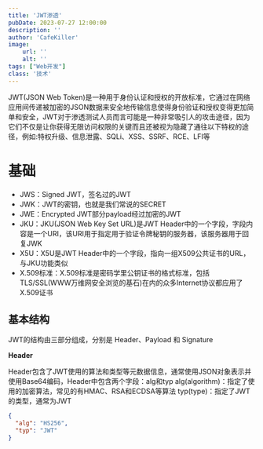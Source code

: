 ```yaml
---
title: 'JWT渗透'
pubDate: 2023-07-27 12:00:00
description: ''
author: 'CafeKiller'
image:
    url: ''
    alt: ''
tags: ["Web开发"]
class: '技术'
---
```

<!-- https://xz.aliyun.com/t/12906 -->
JWT(JSON Web Token)是一种用于身份认证和授权的开放标准，它通过在网络应用间传递被加密的JSON数据来安全地传输信息使得身份验证和授权变得更加简单和安全，JWT对于渗透测试人员而言可能是一种非常吸引人的攻击途径，因为它们不仅是让你获得无限访问权限的关键而且还被视为隐藏了通往以下特权的途径，例如:特权升级、信息泄露、SQLi、XSS、SSRF、RCE、LFI等

# 基础

- JWS：Signed JWT，签名过的JWT
- JWK：JWT的密钥，也就是我们常说的SECRET
- JWE：Encrypted JWT部分payload经过加密的JWT
- JKU：JKU(JSON Web Key Set URL)是JWT Header中的一个字段，字段内容是一个URI，该URI用于指定用于验证令牌秘钥的服务器，该服务器用于回复JWK
- X5U：X5U是JWT Header中的一个字段，指向一组X509公共证书的URL，与JKU功能类似
- X.509标准：X.509标准是密码学里公钥证书的格式标准，包括TLS/SSL<small-text>(WWW万维网安全浏览的基石)</small-text>在内的众多Internet协议都应用了X.509证书

## 基本结构

JWT的结构由三部分组成，分别是 Header、Payload 和 Signature

**Header**

Header包含了JWT使用的算法和类型等元数据信息，通常使用JSON对象表示并使用Base64编码，Header中包含两个字段：alg和typ
alg(algorithm)：指定了使用的加密算法，常见的有HMAC、RSA和ECDSA等算法
typ(type)：指定了JWT的类型，通常为JWT

```json
{
  "alg": "HS256",
  "typ": "JWT"
}
```